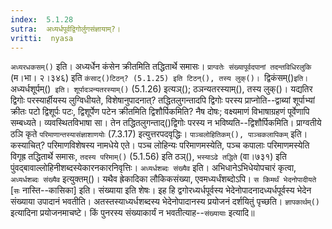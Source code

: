 ```yaml
---
index:  5.1.28
sutra:  अध्यर्धपूर्वद्विगोर्लुगसंज्ञायाम्?।
vritti:  nyasa
---
```


`अध्यरधकसम्()` इति। अध्यर्धेन कंसेन क्रीतमिति तद्धितार्थे समासः। `प्राग्वतेः संख्यापूर्वदपानां तदन्तविधिरलुकि` (म।भा। २।३४६) इति `कंसाट्()टिठन्? (5.1.25) इति टिठन्(), तस्य लुक्()। `द्विकंसम्()` इति। `अध्यर्धशूर्पम्()` इति। शूर्पादञन्यतरस्याम्()` (5.1.26) इत्यञ्(); ठञन्यतरस्याम्(), तस्य लुक्()। यद्यतिर द्विगोः परस्यार्हीयस्य लुग्विधीयते, विशेषानुपादनात्? तद्धितलुगन्तादपि द्विगोः परस्य प्राप्नोति--द्वाब्यां शूर्पाभ्यां क्रीतः पटो द्विशूर्पः पटः, द्विशूर्पेण पटेन क्रीतमिति द्विशौर्पिकमिति? नैष दोषः; वक्ष्यमाणं विभाषाग्रहणं पूर्वेणापि सम्बध्यते। व्यवस्थितविभाषा सा। तेन तद्धितलुगन्ताद्()द्विगोः परस्य न भविष्यति--द्विशौर्पिकमिति। प्राग्वतीये ठञि कृते `परिमाणान्तस्यासंज्ञाशाणयोः` (7.3.17) इत्युत्तरपदवृद्धिः। 
`पाञ्चलोहितिकम्(), पाञ्चकलापिकम्` इति। कस्याचित्? परिमाणविशेषस्य नामधेये एते। पञ्च लोहिन्यः परिमाणमस्येति, पञ्च कपालाः परिमाणमस्येति विगृह्र तद्धितार्थे समासः, `तदस्य परिमाम्()` (5.1.56) इति ठञ्(), `भस्याऽढे तद्धिते` (वा।७३१) इति पुंवद्बावाल्लोहिनीशब्दस्येकारनकारनिवृत्तिः। 
`अध्यर्धशब्दः संख्यैव` इति। अभिधानेऽभिधेयोपचारं कृत्वा, `अध्यर्धशब्दः संख्यैव` इत्युक्तम्()। यथैव ह्रेकादिका लौकिकसंख्या, एवमध्यर्धंशब्दोऽपि। `स किमर्थं भेदनोपादीयते` [`सः` नास्ति--कासिका] इति। संख्याया इति शेषः। इह हि द्वगोरध्यर्धपूर्वस्य भेदेनोपादनादध्यर्धपूर्वस्य भेदेन संख्याया उपादानं भवतीति। अतस्तस्याध्यर्धशब्दस्य भेदेनोपादानस्य प्रयोजनं दर्शयितुं पृच्छति। `ज्ञापकार्थम्()` इत्यादिना प्रयोजनमाचष्टे। किं पुनरस्य संख्याकार्यं न भवतीत्याह--`संख्यायाः` इत्यादि॥
